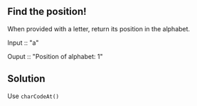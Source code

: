 ## Find the position!

When provided with a letter, return its position in the alphabet.

Input :: "a"

Ouput :: "Position of alphabet: 1"

## Solution
Use `charCodeAt()`
